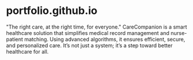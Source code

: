 # portfolio.github.io
"The right care, at the right time, for everyone." CareCompanion is a smart healthcare solution that simplifies medical record management and nurse-patient matching. Using advanced algorithms, it ensures efficient, secure, and personalized care. It’s not just a system; it’s a step toward better healthcare for all.
